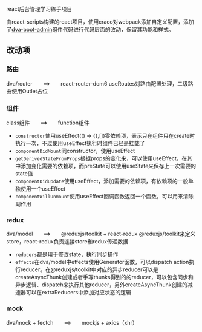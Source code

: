 react后台管理学习练手项目

由react-scripts构建的react项目，使用craco对webpack添加自定义配置，添加了[dva-boot-admin](https://github.com/LANIF-UI/dva-boot-admin)组件代码进行代码层面的改动，保留其功能和样式。

## 改动项
### 路由
dva/router&emsp;&emsp;==>&emsp;&emsp;react-router-dom6
useRoutes对路由配置处理，二级路由使用Outlet占位

### 组件
class组件&emsp;&emsp;==>&emsp;&emsp;function组件

* `constructor`使用useEffect(() => {},[])零依赖项，表示只在组件只在create时执行一次，不过使用useEffect执行时组件已经是挂载了
* `componentDidMount`同constructor，使用useEffect
* `getDerivedStateFromProps`根据props的变化来，可以使用useEffect，在其中添加变化需要的依赖项，而preState可以使用useState来保存上一次需要的state值
* `componentDidUpdate`使用useEffect，添加需要的依赖项，有依赖项的一般单独使用一个useEffect
* `componentWillUnmount`使用useEffect回调函数返回一个函数，可以用来清除副作用

### redux
dva/model&emsp;&emsp;==>&emsp;&emsp;@reduxjs/toolkit + react-redux
@reduxjs/toolkit来定义store，react-redux负责连接store和redux传递数据

* `reducers`都是用于修改state，执行同步操作
* `effects`在dva/model中effects使用Generator函数，可以dispatch action执行reducer。在@reduxjs/toolkit中对应的异步reducer可以是createAsyncThunk创建或者手写thunks得到的的reducer，可以包含同步和异步逻辑、dispatch来执行其他reducer，另外createAsyncThunk创建的减速器可以在extraReducers中添加对应状态的逻辑

### mock
dva/mock + fectch&emsp;&emsp;==>&emsp;&emsp;mockjs + axios（xhr）













